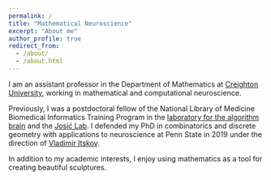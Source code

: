 ```yaml
---
permalink: /
title: "Mathematical Neuroscience"
excerpt: "About me"
author_profile: true
redirect_from: 
  - /about/
  - /about.html
---
```


I am an assistant professor in the Department of Mathematics at [Creighton University](https://www.creighton.edu/), working in mathematical and computational neuroscience.

Previously, I was a postdoctoral fellow of the National Library of Medicine Biomedical Informatics Training Program in the [laboratory for the algorithm brain](https://xaqlab.com/) and the [Josić Lab](https://www.math.uh.edu/~josic/).
I defended my PhD in combinatorics and discrete geometry with applications to neuroscience at Penn State in 2019 under the direction of [Vladimir Itskov](https://vitskov.github.io/homepage/).

In addition to my academic interests, I enjoy
using mathematics as a tool for creating beautiful sculptures.